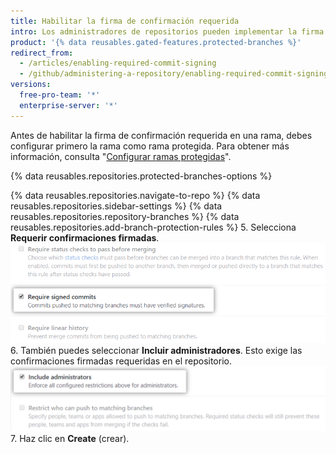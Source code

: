 ```yaml
---
title: Habilitar la firma de confirmación requerida
intro: Los administradores de repositorios pueden implementar la firma de confirmación requerida en una rama para bloquear todas las confirmaciones que no estén firmadas y verificadas.
product: '{% data reusables.gated-features.protected-branches %}'
redirect_from:
  - /articles/enabling-required-commit-signing
  - /github/administering-a-repository/enabling-required-commit-signing
versions:
  free-pro-team: '*'
  enterprise-server: '*'
---
```

Antes de habilitar la firma de confirmación requerida en una rama, debes configurar primero la rama como rama protegida. Para obtener más información, consulta "[Configurar ramas protegidas](/github/administering-a-repository/configuring-protected-branches)".

{% data reusables.repositories.protected-branches-options %}

{% data reusables.repositories.navigate-to-repo %}
{% data reusables.repositories.sidebar-settings %}
{% data reusables.repositories.repository-branches %}
{% data reusables.repositories.add-branch-protection-rules %}
5. Selecciona **Requerir confirmaciones firmadas**. ![Opción Requerir confirmaciones firmadas](/assets/images/help/repository/require-signed-commits.png)
6. También puedes seleccionar **Incluir administradores**. Esto exige las confirmaciones firmadas requeridas en el repositorio. ![Casilla de verificación Incluir administradores](/assets/images/help/repository/include-admins-protected-branches.png)
7. Haz clic en **Create** (crear).

